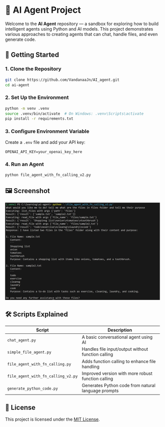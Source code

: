 # 🤖 AI Agent Project

Welcome to the **AI Agent** repository — a sandbox for exploring how to build intelligent agents using Python and AI models. This project demonstrates various approaches to creating agents that can chat, handle files, and even generate code.

## 🚀 Getting Started

### 1. Clone the Repository

```bash
git clone https://github.com/VandanaaJn/AI_agent.git
cd ai-agent
```

### 2. Set Up the Environment

```bash
python -m venv .venv
source .venv/bin/activate  # On Windows: .venv\Scripts\activate
pip install -r requirements.txt
```

### 3. Configure Environment Variable

Create a `.env` file and add your API key:

```env
OPENAI_API_KEY=your_openai_key_here
```

### 4. Run an Agent

```bash
python file_agent_with_fn_calling_v2.py
```

## 🖼️ Screenshot

![sample Screenshot](https://github.com/VandanaJn/repo-common/blob/main/file_agent_output.png)

## 🛠️ Scripts Explained

| Script                             | Description                                               |
|-----------------------------------|-----------------------------------------------------------|
| `chat_agent.py`                   | A basic conversational agent using AI                     |
| `simple_file_agent.py`            | Handles file input/output without function calling        |
| `file_agent_with_fn_calling.py`   | Adds function calling to enhance file handling            |
| `file_agent_with_fn_calling_v2.py`| Improved version with more robust function calling        |
| `generate_python_code.py`         | Generates Python code from natural language prompts       |

## 📄 License

This project is licensed under the [MIT License](LICENSE).